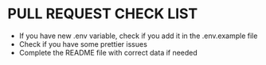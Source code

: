 # PULL REQUEST CHECK LIST

- If you have new .env variable, check if you add it in the .env.example file
- Check if you have some prettier issues
- Complete the README file with correct data if needed
